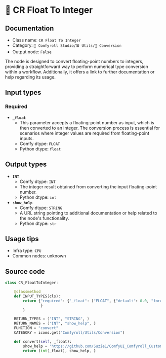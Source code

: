 # 🔧 CR Float To Integer
## Documentation
- Class name: `CR Float To Integer`
- Category: `🧩 Comfyroll Studio/🛠️ Utils/🔧 Conversion`
- Output node: `False`

The node is designed to convert floating-point numbers to integers, providing a straightforward way to perform numerical type conversion within a workflow. Additionally, it offers a link to further documentation or help regarding its usage.
## Input types
### Required
- **`_float`**
    - This parameter accepts a floating-point number as input, which is then converted to an integer. The conversion process is essential for scenarios where integer values are required from floating-point inputs.
    - Comfy dtype: `FLOAT`
    - Python dtype: `float`
## Output types
- **`INT`**
    - Comfy dtype: `INT`
    - The integer result obtained from converting the input floating-point number.
    - Python dtype: `int`
- **`show_help`**
    - Comfy dtype: `STRING`
    - A URL string pointing to additional documentation or help related to the node's functionality.
    - Python dtype: `str`
## Usage tips
- Infra type: `CPU`
- Common nodes: unknown


## Source code
```python
class CR_FloatToInteger:

    @classmethod
    def INPUT_TYPES(cls):
        return {"required": {"_float": ("FLOAT", {"default": 0.0, "forceInput": True, "forceInput": True}),
                }
        }

    RETURN_TYPES = ("INT", "STRING", )
    RETURN_NAMES = ("INT", "show_help", )
    FUNCTION = "convert"
    CATEGORY = icons.get("Comfyroll/Utils/Conversion")

    def convert(self, _float):
        show_help = "https://github.com/Suzie1/ComfyUI_Comfyroll_CustomNodes/wiki/Conversion-Nodes#cr-float-to-integer"
        return (int(_float), show_help, )

```
